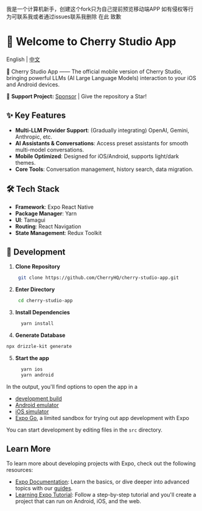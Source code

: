 我是一个计算机新手，创建这个fork只为自己提前预览移动端APP
如有侵权等行为可联系我或者通过issues联系我删除
在此 致歉


# 🍒 Welcome to Cherry Studio App

English | [中文](./README-zh.md)

🍒 Cherry Studio App —— The official mobile version of Cherry Studio, bringing powerful LLMs (AI Large Language Models) interaction to your iOS and Android devices.

🌟 **Support Project:** [Sponsor](https://github.com/CherryHQ/cherry-studio/blob/main/docs/sponsor.md) | Give the repository a Star!

## ✨ Key Features

- **Multi-LLM Provider Support**: (Gradually integrating) OpenAI, Gemini, Anthropic, etc.
- **AI Assistants & Conversations**: Access preset assistants for smooth multi-model conversations.
- **Mobile Optimized**: Designed for iOS/Android, supports light/dark themes.
- **Core Tools**: Conversation management, history search, data migration.

## 🛠️ Tech Stack

- **Framework**: Expo React Native
- **Package Manager**: Yarn
- **UI**: Tamagui
- **Routing**: React Navigation
- **State Management**: Redux Toolkit

## 🚀 Development

1. **Clone Repository**

   ```bash
    git clone https://github.com/CherryHQ/cherry-studio-app.git
   ```

2. **Enter Directory**

   ```bash
    cd cherry-studio-app
   ```

3. **Install Dependencies**

   ```bash
     yarn install
   ```

4. **Generate Database**

```bash
npx drizzle-kit generate
```

5. **Start the app**

   ```bash
     yarn ios
     yarn android
   ```

In the output, you'll find options to open the app in a

- [development build](https://docs.expo.dev/develop/development-builds/introduction/)
- [Android emulator](https://docs.expo.dev/workflow/android-studio-emulator/)
- [iOS simulator](https://docs.expo.dev/workflow/ios-simulator/)
- [Expo Go](https://expo.dev/go), a limited sandbox for trying out app development with Expo

You can start development by editing files in the `src` directory.

## Learn More

To learn more about developing projects with Expo, check out the following resources:

- [Expo Documentation](https://docs.expo.dev/): Learn the basics, or dive deeper into advanced topics with our [guides](https://docs.expo.dev/guides).
- [Learning Expo Tutorial](https://docs.expo.dev/tutorial/introduction/): Follow a step-by-step tutorial and you'll create a project that can run on Android, iOS, and the web.
